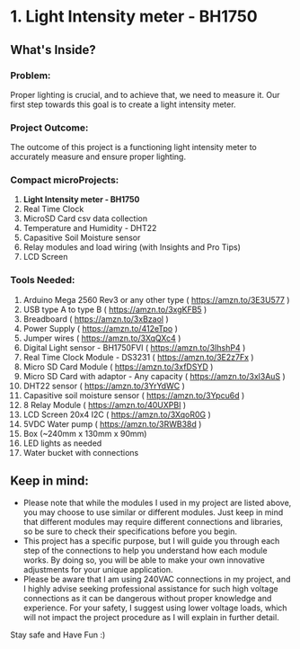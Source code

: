 # 1. Light Intensity meter - BH1750 

## What's Inside?
### Problem: 
Proper lighting is crucial, and to achieve that, we need to measure it. Our first step towards this goal is to create a light intensity meter.

### Project Outcome: 
The outcome of this project is a functioning light intensity meter to accurately measure and ensure proper lighting.

### Compact microProjects: 
1. **Light Intensity meter - BH1750**
2. Real Time Clock
3. MicroSD Card csv data collection
4. Temperature and Humidity - DHT22
5. Capasitive Soil Moisture sensor
6. Relay modules and load wiring (with Insights and Pro Tips)
7. LCD Screen

### Tools Needed:
1.   Arduino Mega 2560 Rev3 or any other type ( https://amzn.to/3E3U577 )
2.   USB type A to type B ( https://amzn.to/3xgKFB5 )
3.   Breadboard ( https://amzn.to/3xBzaol )
4.   Power Supply ( https://amzn.to/412eTpo )
5.   Jumper wires ( https://amzn.to/3XqQXc4 )
6.   Digital Light sensor - BH1750FVI ( https://amzn.to/3IhshP4 )
7.   Real Time Clock Module - DS3231 ( https://amzn.to/3E2z7Fx )
8.   Micro SD Card Module ( https://amzn.to/3xfDSYD )
9.   Micro SD Card with adaptor - Any capacity ( https://amzn.to/3xl3AuS )
10.  DHT22 sensor ( https://amzn.to/3YrYdWC )
11.  Capasitive soil moisture sensor ( https://amzn.to/3Ypcu6d )
12.  8 Relay Module ( https://amzn.to/40UXPBI )
13.  LCD Screen 20x4 I2C ( https://amzn.to/3XqoR0G )
14.  5VDC Water pump ( https://amzn.to/3RWB38d )
14.  Box (~240mm x 130mm x 90mm)
15.  LED lights as needed
16.  Water bucket with connections


## Keep in mind: 
- Please note that while the modules I used in my project are listed above, you may choose to use similar or different modules. Just keep in mind that different modules may require different connections and libraries, so be sure to check their specifications before you begin.
- This project has a specific purpose, but I will guide you through each step of the connections to help you understand how each module works. By doing so, you will be able to make your own innovative adjustments for your unique application.
- Please be aware that I am using 240VAC connections in my project, and I highly advise seeking professional assistance for such high voltage connections as it can be dangerous without proper knowledge and experience. For your safety, I suggest using lower voltage loads, which will not impact the project procedure as I will explain in further detail.


Stay safe and Have Fun :)

